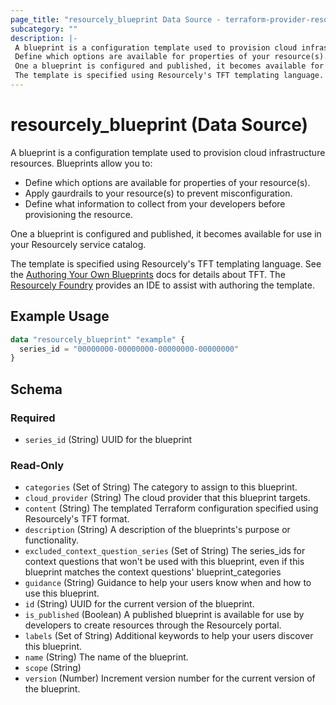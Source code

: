 ```yaml
---
page_title: "resourcely_blueprint Data Source - terraform-provider-resourcely"
subcategory: ""
description: |-
 A blueprint is a configuration template used to provision cloud infrastructure resources. Blueprints allow you to:
 Define which options are available for properties of your resource(s).Apply gaurdrails to your resource(s) to prevent misconfiguration.Define what information to collect from your developers before provisioning the resource.
 One a blueprint is configured and published, it becomes available for use in your Resourcely service catalog.
 The template is specified using Resourcely's TFT templating language. See the Authoring Your Own Blueprints https://docs.resourcely.io/build/setting-up-blueprints/authoring-your-own-blueprints docs for details about TFT. The Resourcely Foundry https://portal.resourcely.io/foundry?mode=blueprint provides an IDE to assist with authoring the template.
---
```


# resourcely_blueprint (Data Source)

A blueprint is a configuration template used to provision cloud infrastructure resources. Blueprints allow you to:

- Define which options are available for properties of your resource(s).
- Apply gaurdrails to your resource(s) to prevent misconfiguration.
- Define what information to collect from your developers before provisioning the resource.

One a blueprint is configured and published, it becomes available for use in your Resourcely service catalog.

The template is specified using Resourcely's TFT templating language. See the [Authoring Your Own Blueprints](https://docs.resourcely.io/build/setting-up-blueprints/authoring-your-own-blueprints) docs for details about TFT. The [Resourcely Foundry](https://portal.resourcely.io/foundry?mode=blueprint) provides an IDE to assist with authoring the template.

## Example Usage

```terraform
data "resourcely_blueprint" "example" {
  series_id = "00000000-00000000-00000000-00000000"
}
```

<!-- schema generated by tfplugindocs -->
## Schema

### Required

- `series_id` (String) UUID for the blueprint

### Read-Only

- `categories` (Set of String) The category to assign to this blueprint.
- `cloud_provider` (String) The cloud provider that this blueprint targets.
- `content` (String) The templated Terraform configuration specified using Resourcely's TFT format.
- `description` (String) A description of the blueprints's purpose or functionality.
- `excluded_context_question_series` (Set of String) The series_ids for context questions that won't be used with this blueprint, even if this blueprint matches the context questions' blueprint_categories
- `guidance` (String) Guidance to help your users know when and how to use this blueprint.
- `id` (String) UUID for the current version of the blueprint.
- `is_published` (Boolean) A published blueprint is available for use by developers to create resources through the Resourcely portal.
- `labels` (Set of String) Additional keywords to help your users discover this blueprint.
- `name` (String) The name of the blueprint.
- `scope` (String)
- `version` (Number) Increment version number for the current version of the blueprint.
